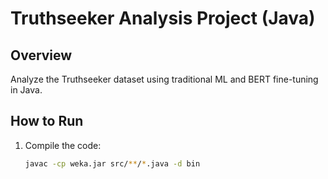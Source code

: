 # Truthseeker Analysis Project (Java)

## Overview
Analyze the Truthseeker dataset using traditional ML and BERT fine-tuning in Java.

## How to Run
1. Compile the code:
   ```bash
   javac -cp weka.jar src/**/*.java -d bin